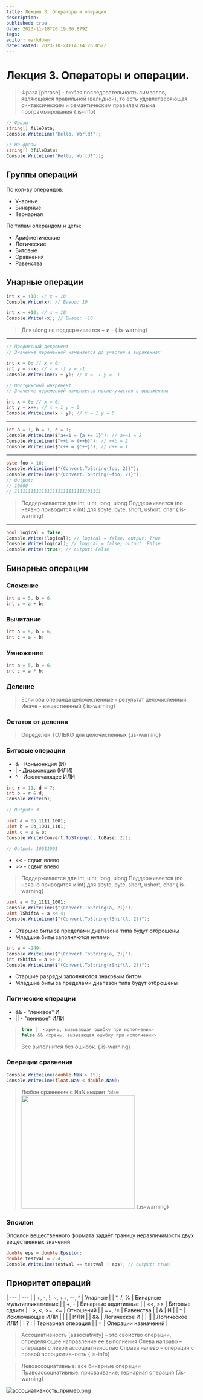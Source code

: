 ```yaml
---
title: Лекция 3. Операторы и операции.
description: 
published: true
date: 2023-11-18T20:19:06.879Z
tags: 
editor: markdown
dateCreated: 2023-10-24T14:14:26.052Z
---
```


# Лекция 3. Операторы и операции.

> Фраза [phrase] – любая последовательность символов, являющаяся правильной (валидной), то есть удовлетворяющая синтаксическим и семантическим правилам языка программирования
{.is-info}

```cs
// Фразы
string[] fileData;
Console.WriteLine("Hello, World!");

// Не фразы
string[] 3fileData;
Console.WriteLine("Hello, World!"));
```

## Группы операций

По кол-ву операндов:
* Унарные
* Бинарные
* Тернарная

По типам операндом и цели:
* Арифметические
* Логические 
* Битовые
* Сравнения
* Равенства

## Унарные операции

```cs
int x = +10; // x = 10
Console.Write(x); // Вывод: 10
```

```cs
int x = +10; // x = 10
Console.Write(-x); // Вывод: -10
```

> Для ulong не поддерживается + и -
{.is-warning}

---

```cs
// Префиксный декремент
// Значение переменной изменяется до участия в выражениях

int x = 0; // x = 0;
int y = --x; // x = -1 y = -1
Console.WriteLine(x + y); // x = -1 y = -1
```

```cs
// Постфиксный инкремент
// Значение переменной изменяется после участия в выражениях

int x = 0; // x = 0;
int y = x++; // x = 1 y = 0
Console.WriteLine(x + y); // x = 1 y = 0
```

---

```cs
int a = 1, b = 1, c = 1;
Console.WriteLine($"a+=1 = {a += 1}"); // a+=1 = 2
Console.WriteLine($"++b = {++b}"); // ++b = 2
Console.WriteLine($"c++ = {c++}"); // c++ = 1
```

---

```cs
byte foo = 16;
Console.WriteLine($"{Convert.ToString(foo, 2)}");
Console.WriteLine($"{Convert.ToString(~foo, 2)}");
// Output:
// 10000
// 11111111111111111111111111101111
```

> Поддерживается для int, uint, long, ulong
> Поддерживается (по неявно приводится к int) для sbyte, byte, short, ushort, char
{.is-warning}

---

```cs
bool logical = false;
Console.Write(!logical); // logical = false; output: True
Console.Write(logical); // logical = false; output: False
Console.Write(!true); // output: False
```

## Бинарные операции

### Сложение
```cs
int a = 5, b = 6;
int c = a + b;
```

### Вычитание
```cs
int a = 5, b = 6;
int c = a - b;
```

### Умножение
```cs
int a = 5, b = 6;
int c = a * b;
```

### Деление

> Если оба операнда целочисленные - результат целочисленный.
> Иначе - вещественный
{.is-warning}

### Остаток от деления

> Определен ТОЛЬКО для целочисленных
{.is-warning}

### Битовые операции

* & - Конъюнкция (И)
* | - Дизъюнкция (ИЛИ)
* ^ - Исключающее ИЛИ

```cs
int r = 11, d = 7;
int b = r & d;
Console.Write(b);

// Output: 3
```

```cs
uint a = 0b_1111_1001;
uint b = 0b_1001_1101;
uint c = a & b;
Console.Write(Convert.ToString(c, toBase: 2));

// Output: 10011001
```

* << - сдвиг влево
* \>> - сдвиг влево

> Поддерживается для int, uint, long, ulong
> Поддерживается (по неявно приводится к int) для sbyte, byte, short, ushort, char
{.is-warning}

```cs
uint a = 0b_1111_1001;
Console.WriteLine($"{Convert.ToString(a, 2)}");
uint lShiftA = a << 4;
Console.WriteLine($"{Convert.ToString(lShiftA, 2)}");
```

* Старшие биты за пределами диапазона типа будут отброшены
* Младшие биты заполняются нулями


```cs
int a = -249;
Console.WriteLine($"{Convert.ToString(a, 2)}");
int rShiftA = a >> 2;
Console.WriteLine($"{Convert.ToString(rShiftA, 2)}");
```

* Старшие разряды заполняются знаковым битом
* Младшие биты за пределами диапазон типа будут отброшены

### Логические операции

* && - "ленивое" И
* || - "ленивое" ИЛИ

> ```cs
> true || <хрень, вызывающая ошибку при исполнении>
> false && <хрень, вызывающая ошибку при исполнении>
> ```
> Все выполнится без ошибок.
{.is-warning}

### Операции сравнения
```cs
Console.WriteLine(double.NaN > 15);
Console.WriteLine(float.NaN < double.NaN);
```

> Любое сравнение с NaN выдает false
> <img src="/1694096852952.jpeg" height=300></img>
{.is-warning}

### Эпсилон

Эпсилон вещественного формата задаёт границу неразличимости двух вещественных значений

```cs
double eps = double.Epsilon;
double testval = 2.4;
Console.WriteLine(testval == testval + eps); // output: true!
```

## Приоритет операций

| --- | --- |
| +, -, !, ~, ++, --, ^ | Унарные |
| \*, /, % | Бинарные мультипликативные |
| +, - | Бинарные аддитивные |
| <<, >> | Битовые сдвиги |
| >, <, >=, <= | Отношений |
| ==, != | Равенства |
| & | И |
| ^ | Исключающее ИЛИ |
| \| | ИЛИ |
| && | Логическое И |
| \|\| | Логическое ИЛИ |
| ? : | Тернарная операция |
| = | Операции назначений |

> Ассоциативность [associativity] – это свойство операции, определяющее направление ее
> выполнения
> Слева направо – операция с левой ассоциативностью
> Справа налево – операция с правой ассоциативность
{.is-info}

> Левоассоциативные: все бинарные операции
> Правоассоциативные: присваивание, тернарная операция
{.is-warning}

![ассоциативность_пример.png](/ассоциативность_пример.png)